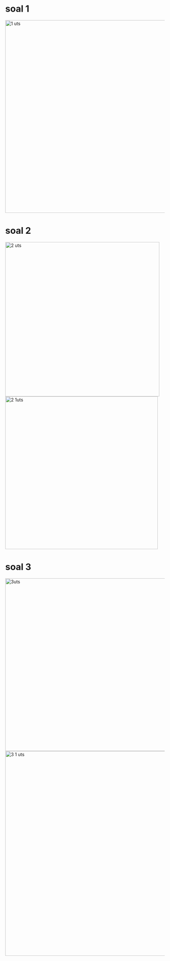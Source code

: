 <h1> soal 1</h1>

<img width="608" alt="1 uts " src="https://github.com/yurisaprilian/BASIS-DATA/assets/160213851/c4139e93-bd00-4013-95df-c4e2309ad10c">


<h1> soal 2</h1>
<img width="487" alt="2 uts" src="https://github.com/yurisaprilian/BASIS-DATA/assets/160213851/f4b27577-fc77-4436-b89c-64bbbace65d7">



<img width="482" alt="2 1uts" src="https://github.com/yurisaprilian/BASIS-DATA/assets/160213851/5e3422f0-6009-47ab-acb5-bc81ea444aa0">


<h1> soal 3</h1>

<img width="545" alt="3uts" src="https://github.com/yurisaprilian/BASIS-DATA/assets/160213851/3f38397a-06ad-4b05-b4bd-e29f2511fab6">



<img width="646" alt="3 1 uts" src="https://github.com/yurisaprilian/BASIS-DATA/assets/160213851/bbdd0ad2-6788-4d71-8512-ab6da12876b5">
